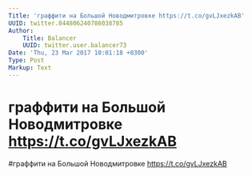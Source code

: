 ```yaml
---
Title: 'граффити на Большой Новодмитровке https://t.co/gvLJxezkAB'
UUID: twitter.844806240786038785
Author:
    Title: Balancer
    UUID: twitter.user.balancer73
Date: 'Thu, 23 Mar 2017 10:01:18 +0300'
Type: Post
Markup: Text
---
```


# граффити на Большой Новодмитровке https://t.co/gvLJxezkAB

#граффити на Большой Новодмитровке https://t.co/gvLJxezkAB